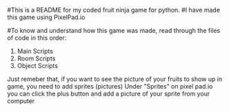  #This is a README for my coded fruit ninja game for python.
 #I have made this game using PixelPad.io

#To know and understand how this game was made, read through the files of code in this order:
1. Main Scripts
2. Room Scripts 
3. Object Scripts

Just remeber that, if you want to see the picture of your fruits to show up in game, you need to add sprites (pictures)
Under "Sprites" on pixel pad.io you can click the plus button and add a picture of your sprite from your computer

